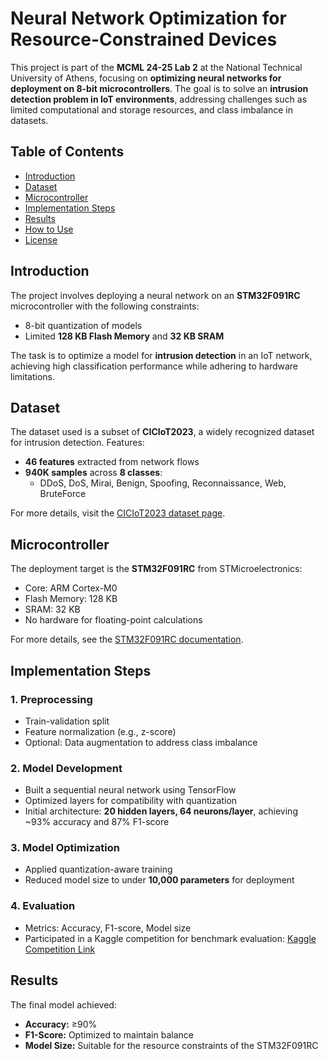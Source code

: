 # Neural Network Optimization for Resource-Constrained Devices

This project is part of the **MCML 24-25 Lab 2** at the National Technical University of Athens, focusing on **optimizing neural networks for deployment on 8-bit microcontrollers**. The goal is to solve an **intrusion detection problem in IoT environments**, addressing challenges such as limited computational and storage resources, and class imbalance in datasets.

## Table of Contents

- [Introduction](#introduction)
- [Dataset](#dataset)
- [Microcontroller](#microcontroller)
- [Implementation Steps](#implementation-steps)
- [Results](#results)
- [How to Use](#how-to-use)
- [License](#license)

## Introduction

The project involves deploying a neural network on an **STM32F091RC** microcontroller with the following constraints:
- 8-bit quantization of models
- Limited **128 KB Flash Memory** and **32 KB SRAM**

The task is to optimize a model for **intrusion detection** in an IoT network, achieving high classification performance while adhering to hardware limitations.

## Dataset

The dataset used is a subset of **CICIoT2023**, a widely recognized dataset for intrusion detection. Features:
- **46 features** extracted from network flows
- **940K samples** across **8 classes**:
  - DDoS, DoS, Mirai, Benign, Spoofing, Reconnaissance, Web, BruteForce

For more details, visit the [CICIoT2023 dataset page](https://www.unb.ca/cic/datasets/iotdataset-2023.html).

## Microcontroller

The deployment target is the **STM32F091RC** from STMicroelectronics:
- Core: ARM Cortex-M0
- Flash Memory: 128 KB
- SRAM: 32 KB
- No hardware for floating-point calculations

For more details, see the [STM32F091RC documentation](https://www.st.com/en/microcontrollers-microprocessors/stm32f091rc.html).

## Implementation Steps

### 1. Preprocessing
- Train-validation split
- Feature normalization (e.g., z-score)
- Optional: Data augmentation to address class imbalance

### 2. Model Development
- Built a sequential neural network using TensorFlow
- Optimized layers for compatibility with quantization
- Initial architecture: **20 hidden layers, 64 neurons/layer**, achieving ~93% accuracy and 87% F1-score

### 3. Model Optimization
- Applied quantization-aware training
- Reduced model size to under **10,000 parameters** for deployment

### 4. Evaluation
- Metrics: Accuracy, F1-score, Model size
- Participated in a Kaggle competition for benchmark evaluation:
  [Kaggle Competition Link](https://www.kaggle.com/competitions/mcml-24-25-lab-2-intrusion-detection-in-iot)

## Results

The final model achieved:
- **Accuracy:** ≥90%
- **F1-Score:** Optimized to maintain balance
- **Model Size:** Suitable for the resource constraints of the STM32F091RC
